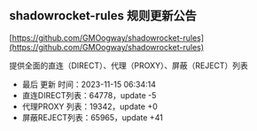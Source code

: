 ## shadowrocket-rules 规则更新公告

[https://github.com/GMOogway/shadowrocket-rules](https://github.com/GMOogway/shadowrocket-rules)

提供全面的直连（DIRECT）、代理（PROXY）、屏蔽（REJECT）列表
- 最后 更新 时间：2023-11-15 06:34:14
- 直连DIRECT列表：64778，update -5
- 代理PROXY 列表：19342，update +0
- 屏蔽REJECT列表：65965，update +41